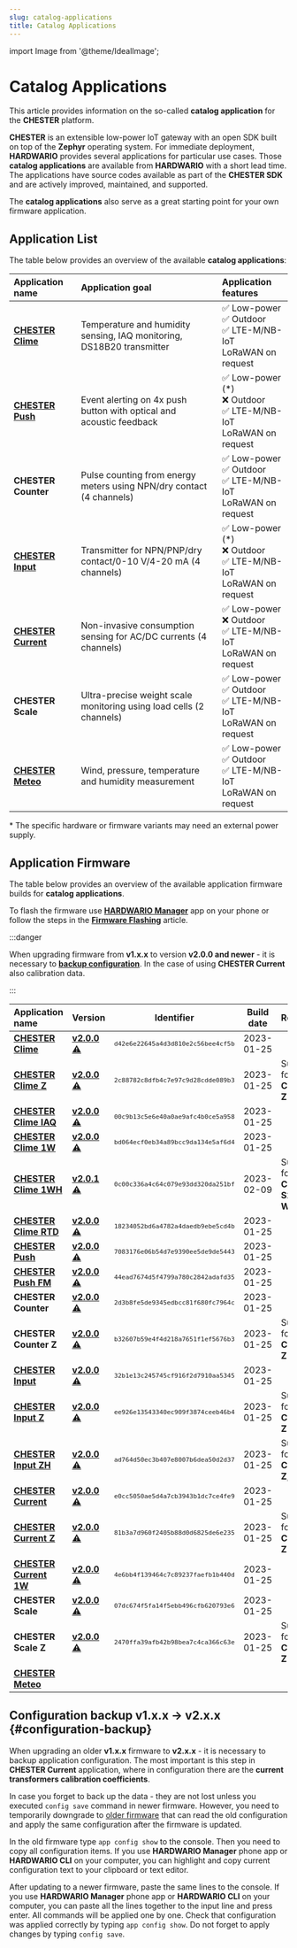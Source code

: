 ```yaml
---
slug: catalog-applications
title: Catalog Applications
---
```

import Image from '@theme/IdealImage';

# Catalog Applications

This article provides information on the so-called **catalog application** for the **CHESTER** platform.

**CHESTER** is an extensible low-power IoT gateway with an open SDK built on top of the **Zephyr** operating system. For immediate deployment, **HARDWARIO** provides several applications for particular use cases. Those **catalog applications** are available from **HARDWARIO** with a short lead time. The applications have source codes available as part of the **CHESTER SDK** and are actively improved, maintained, and supported.

The **catalog applications** also serve as a great starting point for your own firmware application.

## Application List

The table below provides an overview of the available **catalog applications**:

| Application name                          | Application goal                                                      | Application features                                                       |
| :---------------------------------------- | :-------------------------------------------------------------------- | :------------------------------------------------------------------------- |
| [**CHESTER Clime**](chester-clime.md)     | Temperature and humidity sensing, IAQ monitoring, DS18B20 transmitter | ✅ Low-power <br />✅ Outdoor<br />✅ LTE-M/NB-IoT<br />LoRaWAN on request    |
| [**CHESTER Push**](chester-push.md)       | Event alerting on 4x push button with optical and acoustic feedback   | ✅ Low-power (*)<br />❌ Outdoor<br />✅ LTE-M/NB-IoT<br />LoRaWAN on request |
| **CHESTER Counter**                       | Pulse counting from energy meters using NPN/dry contact (4 channels)  | ✅ Low-power <br />✅ Outdoor<br />✅ LTE-M/NB-IoT<br />LoRaWAN on request    |
| [**CHESTER Input**](chester-input.md)     | Transmitter for NPN/PNP/dry contact/0-10 V/4-20 mA (4 channels)       | ✅ Low-power (*)<br />❌ Outdoor<br />✅ LTE-M/NB-IoT<br />LoRaWAN on request |
| [**CHESTER Current**](chester-current.md) | Non-invasive consumption sensing for AC/DC currents (4 channels)      | ✅ Low-power <br />❌ Outdoor<br />✅ LTE-M/NB-IoT<br />LoRaWAN on request    |
| **CHESTER Scale**                         | Ultra-precise weight scale monitoring using load cells (2 channels)   | ✅ Low-power <br />✅ Outdoor<br />✅ LTE-M/NB-IoT<br />LoRaWAN on request    |
| [**CHESTER Meteo**](chester-meteo.md)     | Wind, pressure, temperature and humidity measurement                  | ✅ Low-power <br />✅ Outdoor<br />✅ LTE-M/NB-IoT<br />LoRaWAN on request    |

\* The specific hardware or firmware variants may need an external power supply.

## Application Firmware

The table below provides an overview of the available application firmware builds for **catalog applications**.

To flash the firmware use [**HARDWARIO Manager**](../platform-management/hardwario-manager.md) app on your phone or follow the steps in the [**Firmware Flashing**](../firmware-flashing/index.md) article.

:::danger

When upgrading firmware from **v1.x.x** to version **v2.0.0 and newer** - it is necessary to [**backup configuration**](#configuration-backup). In the case of using **CHESTER Current** also calibration data.

:::


| Application name                                                | Version                                                                                                                                 |                    Identifier                     | Build date | Remark                                 |
| :-------------------------------------------------------------- | :-------------------------------------------------------------------------------------------------------------------------------------- | :-----------------------------------------------: | :--------: | :------------------------------------- |
| [**CHESTER Clime**](chester-clime.md#chester-clime-1)           | [**v2.0.0**](https://firmware.hardwario.com/chester/d42e6e22645a4d3d810e2c56bee4cf5b) [⚠️](#configuration-backup "Configuration backup") | <small>`d42e6e22645a4d3d810e2c56bee4cf5b`</small> | 2023-01-25 |                                        |
| [**CHESTER Clime Z**](chester-clime.md#chester-clime-z)         | [**v2.0.0**](https://firmware.hardwario.com/chester/2c88782c8dfb4c7e97c9d28cdde089b3) [⚠️](#configuration-backup "Configuration backup") | <small>`2c88782c8dfb4c7e97c9d28cdde089b3`</small> | 2023-01-25 | Support for **CHESTER-Z**              |
| [**CHESTER Clime IAQ**](chester-clime.md#chester-clime-iaq)     | [**v2.0.0**](https://firmware.hardwario.com/chester/00c9b13c5e6e40a0ae9afc4b0ce5a958) [⚠️](#configuration-backup "Configuration backup") | <small>`00c9b13c5e6e40a0ae9afc4b0ce5a958`</small> | 2023-01-25 |                                        |
| [**CHESTER Clime 1W**](chester-clime.md#chester-clime-1w)       | [**v2.0.0**](https://firmware.hardwario.com/chester/bd064ecf0eb34a89bcc9da134e5af6d4) [⚠️](#configuration-backup "Configuration backup") | <small>`bd064ecf0eb34a89bcc9da134e5af6d4`</small> | 2023-01-25 |                                        |
| [**CHESTER Clime 1WH**](chester-clime.md#chester-clime-1wh)     | [**v2.0.1**](https://firmware.hardwario.com/chester/0c00c336a4c64c079e93dd320da251bf) [⚠️](#configuration-backup "Configuration backup") | <small>`0c00c336a4c64c079e93dd320da251bf`</small> | 2023-02-09 | Support for **CHESTER-S2**, **1-Wire** |
| [**CHESTER Clime RTD**](chester-clime.md#chester-clime-rtd)     | [**v2.0.0**](https://firmware.hardwario.com/chester/18234052bd6a4782a4daedb9ebe5cd4b) [⚠️](#configuration-backup "Configuration backup") | <small>`18234052bd6a4782a4daedb9ebe5cd4b`</small> | 2023-01-25 |                                        |
| [**CHESTER Push**](chester-push.md#hardware-description)        | [**v2.0.0**](https://firmware.hardwario.com/chester/7083176e06b54d7e9390ee5de9de5443) [⚠️](#configuration-backup "Configuration backup") | <small>`7083176e06b54d7e9390ee5de9de5443`</small> | 2023-01-25 |                                        |
| [**CHESTER Push FM**](chester-push.md#hardware-description)     | [**v2.0.0**](https://firmware.hardwario.com/chester/44ead7674d5f4799a780c2842adafd35) [⚠️](#configuration-backup "Configuration backup") | <small>`44ead7674d5f4799a780c2842adafd35`</small> | 2023-01-25 |                                        |
| **CHESTER Counter**                                             | [**v2.0.0**](https://firmware.hardwario.com/chester/2d3b8fe5de9345edbcc81f680fc7964c) [⚠️](#configuration-backup "Configuration backup") | <small>`2d3b8fe5de9345edbcc81f680fc7964c`</small> | 2023-01-25 |                                        |
| **CHESTER Counter Z**                                           | [**v2.0.0**](https://firmware.hardwario.com/chester/b32607b59e4f4d218a7651f1ef5676b3) [⚠️](#configuration-backup "Configuration backup") | <small>`b32607b59e4f4d218a7651f1ef5676b3`</small> | 2023-01-25 | Support for **CHESTER-Z**              |
| [**CHESTER Input**](chester-input.md#chester-input-1)           | [**v2.0.0**](https://firmware.hardwario.com/chester/32b1e13c245745cf916f2d7910aa5345) [⚠️](#configuration-backup "Configuration backup") | <small>`32b1e13c245745cf916f2d7910aa5345`</small> | 2023-01-25 |                                        |
| [**CHESTER Input Z**](chester-input.md#chester-input-z)         | [**v2.0.0**](https://firmware.hardwario.com/chester/ee926e13543340ec909f3874ceeb46b4) [⚠️](#configuration-backup "Configuration backup") | <small>`ee926e13543340ec909f3874ceeb46b4`</small> | 2023-01-25 | Support for **CHESTER-Z**              |
| [**CHESTER Input ZH**](chester-input.md#chester-input-zh)       | [**v2.0.0**](https://firmware.hardwario.com/chester/ad764d50ec3b407e8007b6dea50d2d37) [⚠️](#configuration-backup "Configuration backup") | <small>`ad764d50ec3b407e8007b6dea50d2d37`</small> | 2023-01-25 | Support for **CHESTER-Z**, **S2**      |
| [**CHESTER Current**](chester-current.md#chester-current-1)     | [**v2.0.0**](https://firmware.hardwario.com/chester/e0cc5050ae5d4a7cb3943b1dc7ce4fe9) [⚠️](#configuration-backup "Configuration backup") | <small>`e0cc5050ae5d4a7cb3943b1dc7ce4fe9`</small> | 2023-01-25 |                                        |
| [**CHESTER Current Z**](chester-current.md#chester-current-z)   | [**v2.0.0**](https://firmware.hardwario.com/chester/81b3a7d960f2405b88d0d6825de6e235) [⚠️](#configuration-backup "Configuration backup") | <small>`81b3a7d960f2405b88d0d6825de6e235`</small> | 2023-01-25 | Support for **CHESTER-Z**              |
| [**CHESTER Current 1W**](chester-current.md#chester-current-1w) | [**v2.0.0**](https://firmware.hardwario.com/chester/4e6bb4f139464c7c89237faefb1b440d) [⚠️](#configuration-backup "Configuration backup") | <small>`4e6bb4f139464c7c89237faefb1b440d`</small> | 2023-01-25 |                                        |
| **CHESTER Scale**                                               | [**v2.0.0**](https://firmware.hardwario.com/chester/07dc674f5fa14f5ebb496cfb620793e6) [⚠️](#configuration-backup "Configuration backup") | <small>`07dc674f5fa14f5ebb496cfb620793e6`</small> | 2023-01-25 |                                        |
| **CHESTER Scale Z**                                             | [**v2.0.0**](https://firmware.hardwario.com/chester/2470ffa39afb42b98bea7c4ca366c63e) [⚠️](#configuration-backup "Configuration backup") | <small>`2470ffa39afb42b98bea7c4ca366c63e`</small> | 2023-01-25 | Support for **CHESTER-Z**              |
| [**CHESTER Meteo**](chester-meteo.md)                           |                                                                                                                                         |                                                   |            |                                        |

## Configuration backup v1.x.x → v2.x.x {#configuration-backup}

When upgrading an older **v1.x.x** firmware to **v2.x.x** - it is necessary to backup application configuration. The most important is this step in **CHESTER Current** application, where in configuration there are the **current transformers calibration coefficients**.

In case you forget to back up the data - they are not lost unless you executed `config save` command in newer firmware. However, you need to temporarily downgrade to [older firmware](https://github.com/hardwario/docs/blob/33661ca486dda9e6883d3a82edf0128ab32173d2/chester/catalog-applications/index.md#application-firmware) that can read the old configuration and apply the same configuration after the firmware is updated.

In the old firmware type `app config show` to the console. Then you need to copy all configuration items. If you use **HARDWARIO Manager** phone app or **HARDWARIO CLI** on your computer, you can highlight and copy current configuration text to your clipboard or text editor.

After updating to a newer firmware, paste the same lines to the console. If you use **HARDWARIO Manager** phone app or **HARDWARIO CLI** on your computer, you can paste all the lines together to the input line and press enter. All commands will be applied one by one. Check that configuration was applied correctly by typing `app config show`. Do not forget to apply changes by typing `config save`.
